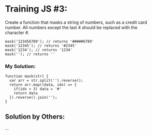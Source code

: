 # Training JS #3:

Create a function that masks a string of numbers, such as a credit card number. All numbers except the last 4 should be replaced with the character #.

```
mask('123456789'); // returns '#####6789'
mask('12345'); // returns '#2345'
mask('1234'); // returns '1234'
mask(''); // returns ''
```

### My Solution:
```
function mask(str) {
  var arr = str.split('').reverse();
  return arr.map((data, idx) => {
    if(idx > 3) data = '#'
    return data
  }).reverse().join('');
}
```

## Solution by Others:
...